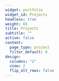 ```yaml
---
widget: portfolio
widget_id: Projects
headless: true
weight: 65
title: Projects
subtitle: ""
active: false
content:
  page_type: project
  filter_default: 0
design:
  columns: "2"
  view: 2
  flip_alt_rows: false
---
```

